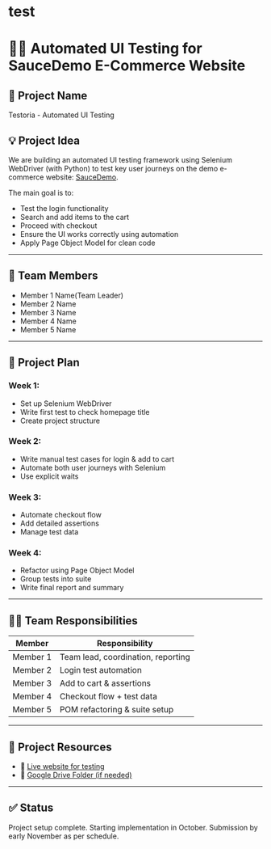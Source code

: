 # test

# 👨‍💻 Automated UI Testing for SauceDemo E-Commerce Website

## 📌 Project Name
Testoria - Automated UI Testing

## 💡 Project Idea
We are building an automated UI testing framework using Selenium WebDriver (with Python) to test key user journeys on the demo e-commerce website: [SauceDemo](https://www.saucedemo.com).

The main goal is to:
- Test the login functionality
- Search and add items to the cart
- Proceed with checkout
- Ensure the UI works correctly using automation
- Apply Page Object Model for clean code

---

## 👥 Team Members
- Member 1 Name(Team Leader)
- Member 2 Name
- Member 3 Name
- Member 4 Name
- Member 5 Name

---

## 🧭 Project Plan

### Week 1:
- Set up Selenium WebDriver
- Write first test to check homepage title
- Create project structure

### Week 2:
- Write manual test cases for login & add to cart
- Automate both user journeys with Selenium
- Use explicit waits

### Week 3:
- Automate checkout flow
- Add detailed assertions
- Manage test data

### Week 4:
- Refactor using Page Object Model
- Group tests into suite
- Write final report and summary

---

## 🧑‍💻 Team Responsibilities

| Member         | Responsibility                         |
|----------------|----------------------------------------|
| Member 1       | Team lead, coordination, reporting     |
| Member 2       | Login test automation                  |
| Member 3       | Add to cart & assertions               |
| Member 4       | Checkout flow + test data              |
| Member 5       | POM refactoring & suite setup          |

---

## 🔗 Project Resources

- 🔗 [Live website for testing](https://www.saucedemo.com)
- 🔗 [Google Drive Folder (if needed)](https://drive.google.com/drive/folders/1wUtZ9S6-VEQt6vjOsDwph7O0Fy6mTOD?usp=drive_link)

---

## ✅ Status
Project setup complete. Starting implementation in October. Submission by early November as per schedule.


